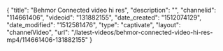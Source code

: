 {
    "title": "Behmor Connected video hi res",
    "description": "",
    "channelid": "114661406",
    "videoid": "131882155",
    "date_created": "1512074129",
    "date_modified": "1512581476",
    "type": "captivate",
    "layout": "channelVideo",
    "url": "\/latest-videos\/behmor-connected-video-hi-res-mp4\/114661406-131882155"
}